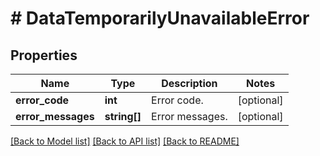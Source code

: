 # # DataTemporarilyUnavailableError

## Properties

Name | Type | Description | Notes
------------ | ------------- | ------------- | -------------
**error_code** | **int** | Error code. | [optional]
**error_messages** | **string[]** | Error messages. | [optional]

[[Back to Model list]](../../README.md#models) [[Back to API list]](../../README.md#endpoints) [[Back to README]](../../README.md)
